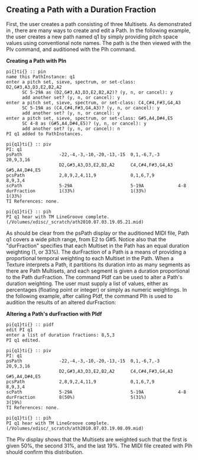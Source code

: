 ## Creating a Path with a Duration Fraction

First, the user creates a path consisting of three Multisets. As demonstrated in , there are many ways to create and edit a Path. In the following example, the user creates a new path named q1 by simply providing pitch space values using conventional note names. The path is the then viewed with the PIv command, and auditioned with the PIh command.
      

**Creating a Path with PIn**

```
pi{}ti{} :: pin
name this PathInstance: q1
enter a pitch set, sieve, spectrum, or set-class: D2,G#3,A3,D3,E2,B2,A2
      SC 5-29A as (D2,G#3,A3,D3,E2,B2,A2)? (y, n, or cancel): y
      add another set? (y, n, or cancel): y
enter a pitch set, sieve, spectrum, or set-class: C4,C#4,F#3,G4,A3
      SC 5-19A as (C4,C#4,F#3,G4,A3)? (y, n, or cancel): y
      add another set? (y, n, or cancel): y
enter a pitch set, sieve, spectrum, or set-class: G#5,A4,D#4,E5
      SC 4-8 as (G#5,A4,D#4,E5)? (y, n, or cancel): y
      add another set? (y, n, or cancel): n
PI q1 added to PathInstances.

pi{q1}ti{} :: piv
PI: q1
psPath              -22,-4,-3,-10,-20,-13,-15  0,1,-6,7,-3       20,9,3,16      
                    D2,G#3,A3,D3,E2,B2,A2      C4,C#4,F#3,G4,A3  G#5,A4,D#4,E5  
pcsPath             2,8,9,2,4,11,9             0,1,6,7,9         8,9,3,4        
scPath              5-29A                      5-19A             4-8            
durFraction         1(33%)                     1(33%)            1(33%)         
TI References: none.

pi{q1}ti{} :: pih
PI q1 hear with TM LineGroove complete.
(/Volumes/xdisc/_scratch/ath2010.07.03.19.05.21.mid)
```

As should be clear from the psPath display or the auditioned MIDI file, Path q1 covers a wide pitch range, from E2 to G#5. Notice also that the "durFraction" specifies that each Multiset in the Path has an equal duration weighting (1, or 33%). The durFraction of a Path is a means of providing a proportional temporal weighting to each Multiset in the Path. When a Texture interprets a Path, it partitions its duration into as many segments as there are Path Multisets, and each segment is given a duration proportional to the Path durFraction. The command PIdf can be used to alter a Path's duration weighting. The user must supply a list of values, either as percentages (floating point or integer) or simply as numeric weightings. In the following example, after calling PIdf, the command PIh is used to audition the results of an altered durFraction:
      

**Altering a Path's durFraction with PIdf**

```
pi{q1}ti{} :: pidf
edit PI q1
enter a list of duration fractions: 8,5,3
PI q1 edited.

pi{q1}ti{} :: piv
PI: q1
psPath              -22,-4,-3,-10,-20,-13,-15  0,1,-6,7,-3       20,9,3,16      
                    D2,G#3,A3,D3,E2,B2,A2      C4,C#4,F#3,G4,A3  G#5,A4,D#4,E5  
pcsPath             2,8,9,2,4,11,9             0,1,6,7,9         8,9,3,4        
scPath              5-29A                      5-19A             4-8            
durFraction         8(50%)                     5(31%)            3(19%)         
TI References: none.

pi{q1}ti{} :: pih
PI q1 hear with TM LineGroove complete.
(/Volumes/xdisc/_scratch/ath2010.07.03.19.08.09.mid)
```

The PIv display shows that the Multisets are weighted such that the first is given 50%, the second 31%, and the last 19%. The MIDI file created with PIh should confirm this distribution.
      
